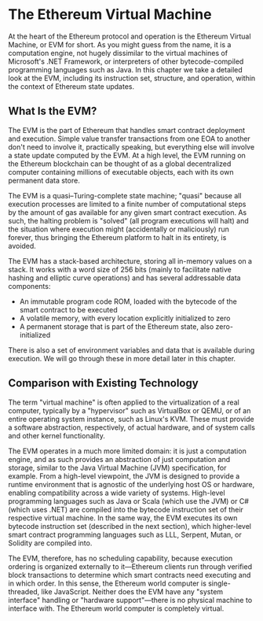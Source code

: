 # The Ethereum Virtual Machine

At the heart of the Ethereum protocol and operation is the Ethereum Virtual Machine, or EVM for short. As you might guess from the name, it is a computation engine, not hugely dissimilar to the virtual machines of Microsoft's .NET Framework, or interpreters of other bytecode-compiled programming languages such as Java. In this chapter we take a detailed look at the EVM, including its instruction set, structure, and operation, within the context of Ethereum state updates.

## What Is the EVM?

The EVM is the part of Ethereum that handles smart contract deployment and execution. Simple value transfer transactions from one EOA to another don't need to involve it, practically speaking, but everything else will involve a state update computed by the EVM. At a high level, the EVM running on the Ethereum blockchain can be thought of as a global decentralized computer containing millions of executable objects, each with its own permanent data store.

The EVM is a quasi–Turing-complete state machine; "quasi" because all execution processes are limited to a finite number of computational steps by the amount of gas available for any given smart contract execution. As such, the halting problem is "solved" (all program executions will halt) and the situation where execution might (accidentally or maliciously) run forever, thus bringing the Ethereum platform to halt in its entirety, is avoided.

The EVM has a stack-based architecture, storing all in-memory values on a stack. It works with a word size of 256 bits (mainly to facilitate native hashing and elliptic curve operations) and has several addressable data components:

- An immutable program code ROM, loaded with the bytecode of the smart contract to be executed
- A volatile memory, with every location explicitly initialized to zero  
- A permanent storage that is part of the Ethereum state, also zero-initialized

There is also a set of environment variables and data that is available during execution. We will go through these in more detail later in this chapter.


## Comparison with Existing Technology

The term "virtual machine" is often applied to the virtualization of a real computer, typically by a "hypervisor" such as VirtualBox or QEMU, or of an entire operating system instance, such as Linux's KVM. These must provide a software abstraction, respectively, of actual hardware, and of system calls and other kernel functionality.

The EVM operates in a much more limited domain: it is just a computation engine, and as such provides an abstraction of just computation and storage, similar to the Java Virtual Machine (JVM) specification, for example. From a high-level viewpoint, the JVM is designed to provide a runtime environment that is agnostic of the underlying host OS or hardware, enabling compatibility across a wide variety of systems. High-level programming languages such as Java or Scala (which use the JVM) or C# (which uses .NET) are compiled into the bytecode instruction set of their respective virtual machine. In the same way, the EVM executes its own bytecode instruction set (described in the next section), which higher-level smart contract programming languages such as LLL, Serpent, Mutan, or Solidity are compiled into.

The EVM, therefore, has no scheduling capability, because execution ordering is organized externally to it—Ethereum clients run through verified block transactions to determine which smart contracts need executing and in which order. In this sense, the Ethereum world computer is single-threaded, like JavaScript. Neither does the EVM have any "system interface" handling or "hardware support"—there is no physical machine to interface with. The Ethereum world computer is completely virtual.